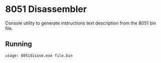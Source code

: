 # 8051 Disassembler

Console utility to generate instructions text description from the 8051 bin file.

## Running

```
usage: 8051disasm.exe file.bin
```

